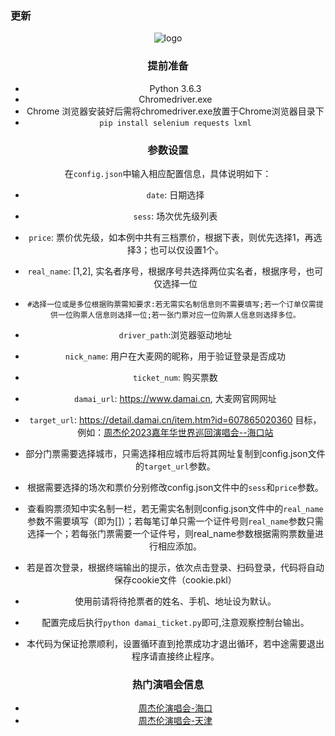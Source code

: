 
### 更新

<div align="center">
   <img src="https://github.com/kemomi/daimai/blob/main/O1CN01QtSzD62GdSE1msrJp_!!2251059038.jpg" alt="logo"></br>

### 提前准备
* Python 3.6.3
* Chromedriver.exe
* Chrome 浏览器安装好后需将chromedriver.exe放置于Chrome浏览器目录下
* `pip install selenium requests lxml`

### 参数设置

在`config.json`中输入相应配置信息，具体说明如下：

* `date`: 日期选择
* `sess`: 场次优先级列表
* `price`: 票价优先级，如本例中共有三档票价，根据下表，则优先选择1，再选择3；也可以仅设置1个。
* `real_name`: [1,2], 实名者序号，根据序号共选择两位实名者，根据序号，也可仅选择一位  
*     #选择一位或是多位根据购票需知要求:若无需实名制信息则不需要填写;若一个订单仅需提供一位购票人信息则选择一位;若一张门票对应一位购票人信息则选择多位。
* `driver_path`:浏览器驱动地址
* `nick_name`: 用户在大麦网的昵称，用于验证登录是否成功
* `ticket_num`: 购买票数
* `damai_url`: https://www.damai.cn, 大麦网官网网址
* `target_url`: https://detail.damai.cn/item.htm?id=607865020360 目标，例如：[周杰伦2023嘉年华世界巡回演唱会--海口站](https://detail.damai.cn/item.htm?id=607865020360)


* 部分门票需要选择城市，只需选择相应城市后将其网址复制到config.json文件的`target_url`参数。

* 根据需要选择的场次和票价分别修改config.json文件中的`sess`和`price`参数。

* 查看购票须知中实名制一栏，若无需实名制则config.json文件中的`real_name`参数不需要填写（即为[]）；若每笔订单只需一个证件号则`real_name`参数只需选择一个；若每张门票需要一个证件号，则real_name参数根据需购票数量进行相应添加。


* 若是首次登录，根据终端输出的提示，依次点击登录、扫码登录，代码将自动保存cookie文件（cookie.pkl）

* 使用前请将待抢票者的姓名、手机、地址设为默认。

* 配置完成后执行`python damai_ticket.py`即可,注意观察控制台输出。

* 本代码为保证抢票顺利，设置循环直到抢票成功才退出循环，若中途需要退出程序请直接终止程序。









### 热门演唱会信息

* [周杰伦演唱会-海口](https://detail.damai.cn/item.htm?id=607865020360)
* [周杰伦演唱会-天津](https://detail.damai.cn/item.htm?spm=a2oeg.search_category.searchtxt.ditem_0.f4294d15c5tGAZ&id=611160757855)
